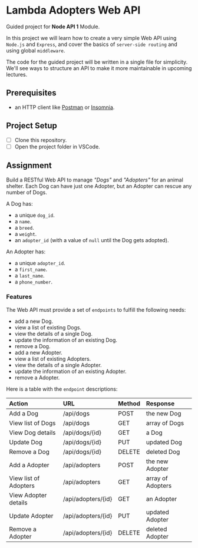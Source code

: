 # Lambda Adopters Web API

Guided project for **Node API 1** Module.

In this project we will learn how to create a very simple Web API using `Node.js` and `Express`, and cover the basics of `server-side routing` and using global `middleware`.

The code for the guided project will be written in a single file for simplicity. We'll see ways to structure an API to make it more maintainable in upcoming lectures.

## Prerequisites

- an HTTP client like [Postman](https://www.getpostman.com/downloads/) or [Insomnia](https://insomnia.rest/download/).

## Project Setup

- [ ] Clone this repository.
- [ ] Open the project folder in VSCode.

## Assignment

Build a RESTful Web API to manage _"Dogs"_ and _"Adopters"_ for an animal shelter. Each Dog can have just one Adopter, but an Adopter can rescue any number of Dogs.

A Dog has:

- a unique `dog_id`.
- a `name`.
- a `breed`.
- a `weight`.
- an `adopter_id` (with a value of `null` until the Dog gets adopted).

An Adopter has:

- a unique `adopter_id`.
- a `first_name`.
- a `last_name`.
- a `phone_number`.

### Features

The Web API must provide a set of `endpoints` to fulfill the following needs:

- add a new Dog.
- view a list of existing Dogs.
- view the details of a single Dog.
- update the information of an existing Dog.
- remove a Dog.
- add a new Adopter.
- view a list of existing Adopters.
- view the details of a single Adopter.
- update the information of an existing Adopter.
- remove a Adopter.

Here is a table with the `endpoint` descriptions:

| Action                | URL                | Method | Response          |
| :-------------------- | :----------------- | :----- | :---------------- |
| Add a Dog             | /api/dogs          | POST   | the new Dog       |
| View list of Dogs     | /api/dogs          | GET    | array of Dogs     |
| View Dog details      | /api/dogs/{id}     | GET    | a Dog             |
| Update Dog            | /api/dogs/{id}     | PUT    | updated Dog       |
| Remove a Dog          | /api/dogs/{id}     | DELETE | deleted Dog       |
| Add a Adopter         | /api/adopters      | POST   | the new Adopter   |
| View list of Adopters | /api/adopters      | GET    | array of Adopters |
| View Adopter details  | /api/adopters/{id} | GET    | an Adopter         |
| Update Adopter        | /api/adopters/{id} | PUT    | updated Adopter   |
| Remove a Adopter      | /api/adopters/{id} | DELETE | deleted Adopter   |
